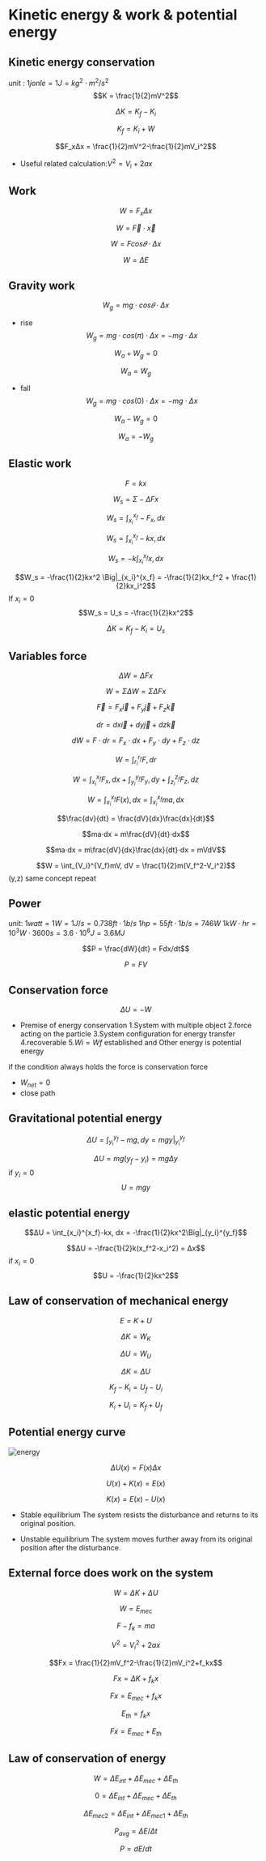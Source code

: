 # Kinetic energy & work & potential energy
## Kinetic energy conservation
unit : $1 jonle = 1 J =kg^2⋅m^2/s^2$
$$K = \frac{1}{2}mV^2$$

$$ΔK = K_f-K_i$$

$$K_f = K_i+W$$

$$F_xΔx = \frac{1}{2}mV^2-\frac{1}{2}mV_i^2$$

* Useful related calculation:$V^2 = V_i+2ax$

## Work
$$W = F_xΔx$$

$$W = \vec{F}⋅\vec{x}$$

$$W = Fcos𝜃⋅Δx$$

$$W = ΔE$$
## Gravity work
$$W_g = mg⋅cos𝜃⋅Δx$$
* rise
$$W_g = mg⋅cos(\pi)⋅Δx = -mg⋅Δx$$

$$W_a+W_g = 0$$

$$W_a = W_g$$
* fall
$$W_g = mg⋅cos(0)⋅Δx = -mg⋅Δx$$

$$W_a-W_g = 0$$

$$W_a = -W_g$$

## Elastic work
$$F = kx$$

$$W_s = Σ-ΔFx$$

$$W_s = \int_{x_i}^{x_f}-F_x, dx$$

$$W_s = \int_{x_i}^{x_f}-kx, dx$$

$$W_s = -k\int_{x_i}^{x_f}x, dx$$

$$W_s = -\frac{1}{2}kx^2 \Big|_{x_i}^{x_f} = -\frac{1}{2}kx_f^2 + \frac{1}{2}kx_i^2$$
If $x_i = 0$
$$W_s = U_s = -\frac{1}{2}kx^2$$

$$ΔK = K_f-K_i = U_s$$
## Variables force
$$ΔW = ΔFx$$

$$W = ΣΔW = ΣΔFx$$

$$\vec{F} = F_x\vec{i}+F_y\vec{j}+F_z\vec{k}$$

$$dr = dx\vec{i}+dy\vec{j}+dz\vec{k}$$

$$dW = F⋅dr = F_x⋅dx+F_y⋅dy+F_z⋅dz$$

$$W = \int_{r_i}^{r_f}F, dr$$

$$W = \int_{x_i}^{x_f}F_x, dx+\int_{y_i}^{y_f}F_y, dy+\int_{z_i}^{z_f}F_z, dz$$

$$W = \int_{x_i}^{x_f}F(x), dx = \int_{x_i}^{x_f}ma, dx $$

$$\frac{dv}{dt} = \frac{dV}{dx}\frac{dx}{dt}$$

$$ma⋅dx = m\frac{dV}{dt}⋅dx$$

$$ma⋅dx = m\frac{dV}{dx}\frac{dx}{dt}⋅dx = mVdV$$

$$W = \int_{V_i}^{V_f}mV, dV = \frac{1}{2}m(V_f^2-V_i^2)$$
(y,z) same concept repeat
## Power
unit:
$1watt = 1W = 1J/s = 0.738ft⋅1b/s$
$1hp = 55ft⋅1b/s = 746W$
$1kW⋅hr = 10^3W⋅3600s = 3.6⋅10^6J = 3.6MJ$

$$P = \frac{dW}{dt} = Fdx/dt$$

$$P = FV$$
## Conservation force
$$ΔU = -W$$
* Premise of energy conservation
1.System with multiple object
2.force acting on the particle
3.System configuration for energy transfer
4.recoverable
5.$Wi = Wf$ established and Other energy is potential energy

if the condition always holds the force is conservation force
* $W_{net} = 0$
* close path
## Gravitational potential energy
$$ΔU = \int_{y_i}^{y_f}-mg, dy = mgy\Big|_{y_i}^{y_f}$$

$$ΔU = mg(y_f-y_i) = mgΔy$$
if $y_i = 0$
$$U = mgy$$
## elastic potential energy
$$ΔU = \int_{x_i}^{x_f}-kx, dx = -\frac{1}{2}kx^2\Big|_{y_i}^{y_f}$$

$$ΔU = -\frac{1}{2}k(x_f^2-x_i^2) = Δx$$
if $x_i = 0$
$$U = -\frac{1}{2}kx^2$$
## Law of conservation of mechanical energy
$$E = K+U$$

$$ΔK = W_K$$

$$ΔU = W_U$$

$$ΔK = ΔU$$

$$K_f-K_i = U_f-U_i$$

$$K_i+U_i = K_f+U_f$$

## Potential energy curve
![energy](picture/energy.png)

$$ΔU(x) = F(x)Δx$$

$$U(x)+K(x) = E(x)$$

$$K(x) = E(x)-U(x)$$

* Stable equilibrium
The system resists the disturbance and returns to its original position. 

* Unstable equilibrium
The system moves further away from its original position after the disturbance.

## External force does work on the system

$$W = ΔK+ΔU$$

$$W = E_{mec}$$

$$F-f_k = ma$$

$$V^2 = V_i^2+2ax$$

$$Fx = \frac{1}{2}mV_f^2-\frac{1}{2}mV_i^2+f_kx$$

$$Fx = ΔK+f_kx$$

$$Fx = E_{mec}+f_kx$$

$$E_{th} = f_kx$$

$$Fx = E_{mec}+E_{th}$$
## Law of conservation of energy
$$W = ΔE_{int}+ΔE_{mec}+ΔE_{th}$$

$$0 = ΔE_{int}+ΔE_{mec}+ΔE_{th}$$

$$ΔE_{mec2} = ΔE_{int}+ΔE_{mec1}+ΔE_{th}$$

$$P_{avg} = ΔE/Δt$$

$$P = dE/dt$$
